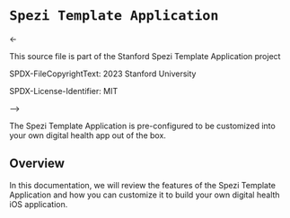 # ``Spezi Template Application``

<-

This source file is part of the Stanford Spezi Template Application project

SPDX-FileCopyrightText: 2023 Stanford University

SPDX-License-Identifier: MIT 

-->

The Spezi Template Application is pre-configured to be customized into your own digital health app out of the box.

## Overview

In this documentation, we will review the features of the Spezi Template Application and how you can customize it to build your own digital health iOS application.
